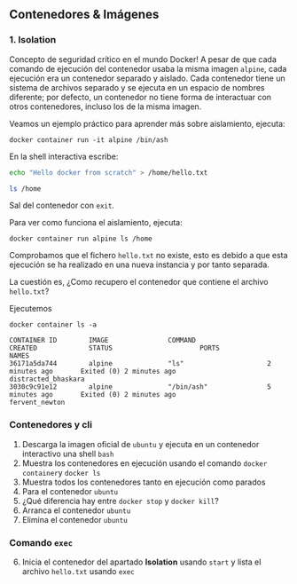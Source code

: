 ## Contenedores & Imágenes

### 1. Isolation

Concepto de seguridad crítico en el mundo Docker! A pesar de que cada comando de ejecución del contenedor usaba la misma imagen `alpine`, cada ejecución era un contenedor separado y aislado. Cada contenedor tiene un sistema de archivos separado y se ejecuta en un espacio de nombres diferente; por defecto, un contenedor no tiene forma de interactuar con otros contenedores, incluso los de la misma imagen. 

Veamos un ejemplo práctico para aprender más sobre aislamiento, ejecuta:
```
docker container run -it alpine /bin/ash
```

En la shell interactiva escribe:
```sh
echo "Hello docker from scratch" > /home/hello.txt

ls /home
```

Sal del contenedor con `exit`.

Para ver como funciona el aislamiento, ejecuta:
```
docker container run alpine ls /home
```

Comprobamos que el fichero `hello.txt` no existe, esto es debido a que esta ejecución se ha realizado en una nueva instancia y por tanto separada.

La cuestión es, ¿Como recupero el contenedor que contiene el archivo `hello.txt`?

Ejecutemos

```
docker container ls -a
```
```
CONTAINER ID        IMAGE               COMMAND                  CREATED             STATUS                      PORTS               NAMES
36171a5da744        alpine              "ls"                     2 minutes ago       Exited (0) 2 minutes ago                        distracted_bhaskara
3030c9c91e12        alpine              "/bin/ash"               5 minutes ago       Exited (0) 2 minutes ago                        fervent_newton
```



### Contenedores y cli
1. Descarga la imagen oficial de `ubuntu` y ejecuta en un contenedor interactivo una shell `bash`
2. Muestra los contenedores en ejecución usando el comando `docker container`y `docker ls`
3. Muestra todos los contenedores tanto en ejecución como parados
4. Para el contenedor `ubuntu`
5. ¿Qué diferencia hay entre `docker stop` y `docker kill`?
6. Arranca el contenedor `ubuntu`
7. Elimina el contenedor `ubuntu`

### Comando `exec`
6. Inicia el contenedor del apartado **Isolation** usando `start` y lista el archivo `hello.txt` usando `exec`
